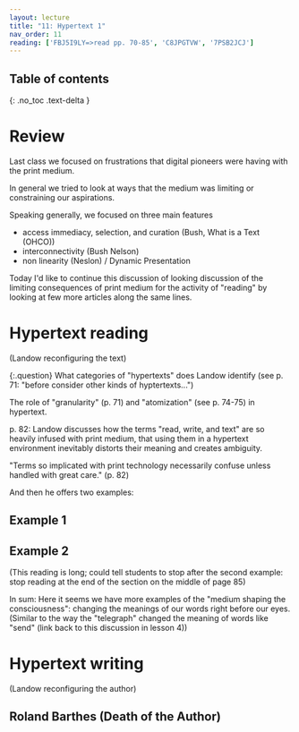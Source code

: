 ```yaml
---
layout: lecture
title: "11: Hypertext 1"
nav_order: 11
reading: ['FBJ5I9LY=>read pp. 70-85', 'C8JPGTVW', '7PSB2JCJ']
---
```

<!-- landow reconfiguring text, FBJ5I9LY; landow reconfiguring author C8JPGTVW; Barthes 7PSB2JCJ-->
## Table of contents
{: .no_toc .text-delta } 
# Review 

Last class we focused on frustrations that digital pioneers were having with the print medium. 

In general we tried to look at ways that the medium was limiting or constraining our aspirations. 

Speaking generally, we focused on three main features

* access immediacy, selection, and curation (Bush, What is a Text (OHCO))
* interconnectivity (Bush Nelson)
* non linearity (Neslon) / Dynamic Presentation

Today I'd like to continue this discussion of looking discussion of the limiting consequences of print medium for the activity of "reading" by looking at few more articles along the same lines. 

# Hypertext reading

(Landow reconfiguring the text)

{:.question}
What categories of "hypertexts" does Landow identify (see p. 71: "before consider other kinds of hyptertexts...")

The role of "granularity" (p. 71) and "atomization" (see p. 74-75) in hypertext. 

p. 82: Landow discusses how the terms "read, write, and text" are so heavily infused with print medium, that using them in a hypertext environment inevitably distorts their meaning and creates ambiguity.

"Terms so implicated with print technology necessarily confuse unless handled with great care." (p. 82)

And then he offers two examples:

## Example 1

## Example 2

(This reading is long; could tell students to stop after the second example: stop reading at the end of the section on the middle of page 85)

In sum: Here it seems we have more examples of the "medium shaping the consciousness": changing the meanings of our words right before our eyes. (Similar to the way the "telegraph" changed the meaning of words like "send" (link back to this discussion in lesson 4))


# Hypertext writing
(Landow reconfiguring the author)

  ## Roland Barthes (Death of the Author)



